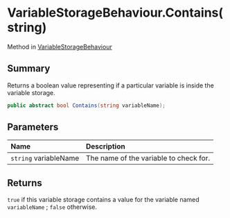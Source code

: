 # VariableStorageBehaviour.Contains(string)

Method in [VariableStorageBehaviour](/docs/api/csharp/yarn.unity.variablestoragebehaviour.md)

## Summary


Returns a boolean value representing if a particular variable is
inside the variable storage.


```csharp
public abstract bool Contains(string variableName);
```

## Parameters

|Name|Description|
|:---|:---|
|`string` variableName|The name of the variable to check for.|

## Returns

`true`  if this variable storage contains a
value for the variable named  `variableName` ;  `false`  otherwise.

